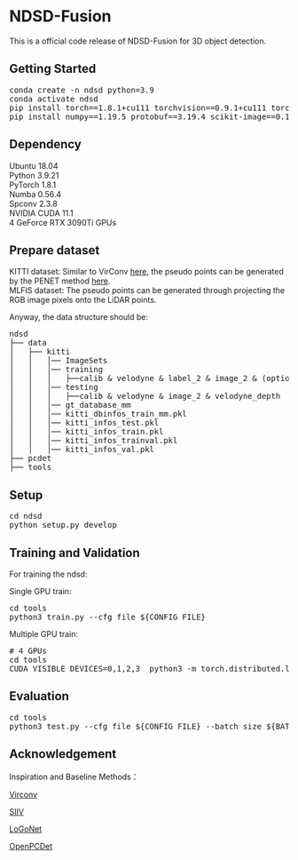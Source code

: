 # NDSD-Fusion

This is a official code release of NDSD-Fusion for 3D object detection. 

## Getting Started

<pre>
conda create -n ndsd python=3.9
conda activate ndsd
pip install torch==1.8.1+cu111 torchvision==0.9.1+cu111 torchaudio==0.8.1 -f https://download.pytorch.org/whl/torch_stable.html 
pip install numpy==1.19.5 protobuf==3.19.4 scikit-image==0.19.2 waymo-open-dataset-tf-2-5-0 nuscenes-devkit==1.0.5 spconv-cu111 numba scipy pyyaml easydict fire tqdm shapely matplotlib opencv-python addict pyquaternion awscli open3d pandas future pybind11 tensorboardX tensorboard Cython prefetch-generator
</pre>

## Dependency

Ubuntu 18.04\
Python 3.9.21\
PyTorch 1.8.1\
Numba 0.56.4\
Spconv 2.3.8\
NVIDIA CUDA 11.1\
4 GeForce RTX 3090Ti GPUs



## Prepare dataset

KITTI dataset: Similar to VirConv [here](https://github.com/hailanyi/VirConv), the pseudo points can be generated by the PENET method [here](https://github.com/JUGGHM/PENet_ICRA2021).\
MLFIS dataset: The pseudo points can be generated through projecting the RGB image pixels onto the LiDAR points.

Anyway, the data structure should be:
<pre>
ndsd
├── data
│   ├── kitti
│   │   │── ImageSets
│   │   │── training
│   │   │   ├──calib & velodyne & label_2 & image_2 & (optional: planes) & velodyne_depth
│   │   │── testing
│   │   │   ├──calib & velodyne & image_2 & velodyne_depth
│   │   │── gt_database_mm
│   │   │── kitti_dbinfos_train_mm.pkl
│   │   │── kitti_infos_test.pkl
│   │   │── kitti_infos_train.pkl
│   │   │── kitti_infos_trainval.pkl
│   │   │── kitti_infos_val.pkl
├── pcdet
├── tools
</pre>

## Setup
<pre>
cd ndsd
python setup.py develop
</pre>
## Training and Validation

For training the ndsd:

Single GPU train:
<pre>
cd tools
python3 train.py --cfg_file ${CONFIG_FILE}
</pre>
Multiple GPU train:
<pre>
# 4 GPUs
cd tools
CUDA_VISIBLE_DEVICES=0,1,2,3  python3 -m torch.distributed.launch --nproc_per_node=4 --master_addr="localhost" --master_port=29501 train.py  --launcher pytorch > log.txt&
</pre>

## Evaluation
<pre>
cd tools
python3 test.py --cfg_file ${CONFIG_FILE} --batch_size ${BATCH_SIZE} --ckpt ${CKPT}
</pre>

## Acknowledgement

Inspiration and Baseline Methods：

[Virconv](https://github.com/hailanyi/VirConv)

[SIIV](https://ieeexplore.ieee.org/abstract/document/10412668)

[LoGoNet](https://github.com/PJLab-ADG/LoGoNet)

[OpenPCDet](https://github.com/open-mmlab/OpenPCDet)
